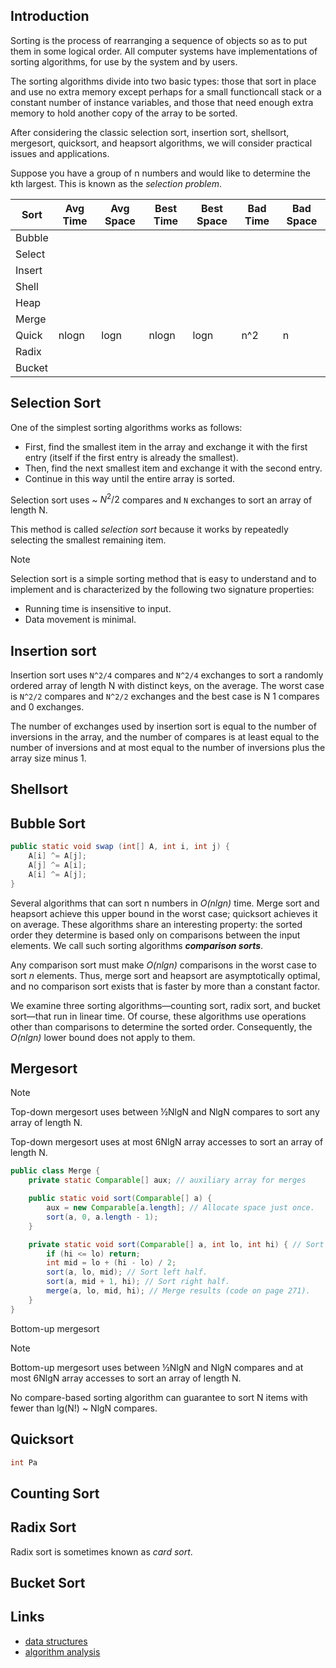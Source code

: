 ## Introduction

Sorting is the process of rearranging a sequence of objects so as to put them in some logical order.
All computer systems have implementations of sorting algorithms, for use by the system and by users.

The sorting algorithms divide into two basic types:
those that sort in place and use no extra memory except perhaps for a small functioncall stack or a constant number of instance variables, 
and those that need enough extra memory to hold another copy of the array to be sorted.


After considering the classic selection sort, insertion sort, shellsort, mergesort, quicksort, and heapsort algorithms, we will consider practical issues and applications.

Suppose you have a group of n numbers and would like to determine the kth largest. This is known as the _selection problem_.


| Sort   | Avg Time | Avg Space | Best Time | Best Space | Bad Time | Bad Space |
| ------ | -------- | --------- | ---- | ---- | ---- | --- |
| Bubble |          |           |      |      |      |     |
| Select |          |           |      |      |      ||
| Insert |          |           |      |      |      ||
| Shell  |          |           |      |      |      ||
| Heap   |          |           |      |      |      ||
| Merge  |          |           |      |      |      ||
| Quick  | nlogn    | logn      | nlogn | logn | n^2 |n|
| Radix  |          |           |      |      |      ||
| Bucket |          |           |      |      |      ||

## Selection Sort
One of the simplest sorting algorithms works as follows: 
- First, find the smallest item in the array and exchange it with the first entry (itself if the first entry is already the smallest). 
- Then, find the next smallest item and exchange it with the second entry. 
- Continue in this way until the entire array is sorted. 

Selection sort uses ~ $N^2/2$ compares and `N` exchanges to sort an array of length N.

This method is called _selection sort_ because it works by repeatedly selecting the smallest remaining item.

> [!NOTE]
> 
> Selection sort is a simple sorting method that is easy to understand and to implement and is characterized by the following two signature properties:
> - Running time is insensitive to input.
> - Data movement is minimal.

## Insertion sort

Insertion sort uses `N^2/4` compares and `N^2/4` exchanges to sort a randomly ordered array of length N with distinct keys, on the average. 
The worst case is `N^2/2` compares and `N^2/2` exchanges and the best case is N  1 compares and 0 exchanges.

The number of exchanges used by insertion sort is equal to the number of inversions in the array, 
and the number of compares is at least equal to the number of inversions and at most equal to the number of inversions plus the array size minus 1.

## Shellsort



## Bubble Sort





```java
public static void swap (int[] A, int i, int j) {
	A[i] ^= A[j];
	A[j] ^= A[i];
	A[i] ^= A[j];
}
```


Several algorithms that can sort n numbers in *O(nlgn)* time. 
Merge sort and heapsort achieve this upper bound in the worst case; quicksort achieves it on average.
These algorithms share an interesting property: the sorted order they determine is based only on comparisons between the input elements.
We call such sorting algorithms ***comparison sorts***.

Any comparison sort must make *O(nlgn)*
comparisons in the worst case to sort *n* elements. 
Thus, merge sort and heapsort are asymptotically optimal, and no comparison sort exists that is faster by more than a constant factor.


We examine three sorting algorithms—counting sort, radix sort, and bucket sort—that run in linear time. 
Of course, these algorithms use operations other than comparisons to determine the sorted order. 
Consequently, the *O(nlgn)* lower bound does not apply to them.

## Mergesort
> [!NOTE]
> 
> Top-down mergesort uses between ½NlgN and NlgN compares to sort any array of length N.
> 
> Top-down mergesort uses at most 6NlgN array accesses to sort an array of length N.

```java
public class Merge {
    private static Comparable[] aux; // auxiliary array for merges

    public static void sort(Comparable[] a) {
        aux = new Comparable[a.length]; // Allocate space just once.
        sort(a, 0, a.length - 1);
    }

    private static void sort(Comparable[] a, int lo, int hi) { // Sort a[lo..hi].
        if (hi <= lo) return;
        int mid = lo + (hi - lo) / 2;
        sort(a, lo, mid); // Sort left half.
        sort(a, mid + 1, hi); // Sort right half.
        merge(a, lo, mid, hi); // Merge results (code on page 271).
    }
}
```

Bottom-up mergesort

> [!NOTE]
> 
> Bottom-up mergesort uses between ½NlgN and NlgN compares and at most 6NlgN array accesses to sort an array of length N.


No compare-based sorting algorithm can guarantee to sort N items with fewer than lg(N!) ~ NlgN compares.

## Quicksort

```cpp
int Pa
```

## Counting Sort


## Radix Sort

Radix sort is sometimes known as *card sort*.


## Bucket Sort


## Links

- [data structures](/docs/CS/Algorithms/Algorithms.md?id=data-structures)
- [algorithm analysis](/docs/CS/Algorithms/Algorithms.md?id=algorithm-analysis)